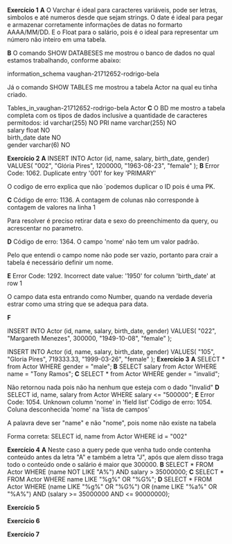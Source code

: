 **Exercício 1**
**A**
O Varchar é ideal para caracteres variáveis, pode ser letras, simbolos e até numeros desde que sejam strings.
O date é ideal para pegar e armazenar corretamente informações de datas no formarto AAAA/MM/DD.
E o Float para o salário, pois é o ideal para representar um número não inteiro em uma tabela.

**B**
O comando SHOW DATABESES me mostrou o banco de dados no qual estamos trabalhando, conforme abaixo:

information_schema
vaughan-21712652-rodrigo-bela

Já o comando SHOW TABLES me mostrou a tabela Actor na qual eu tinha criado.

Tables_in_vaughan-21712652-rodrigo-bela
Actor
**C**
O BD me mostro a tabela completa com os tipos de dados inclusive a quantidade de caracteres permitodos:
id	varchar(255)	NO	PRI	
name	varchar(255)	NO		
salary	float	NO		
birth_date	date	NO		
gender	varchar(6)	NO		

**Exercício 2**
**A**
INSERT INTO Actor (id, name, salary, birth_date, gender)
VALUES(
  "002", 
  "Glória Pires",
  1200000,
  "1963-08-23", 
  "female"
);
**B**
Error Code: 1062. Duplicate entry '001' for key 'PRIMARY'

O codigo de erro explica que não ´podemos duplicar o ID pois é uma PK.

**C**
Código de erro: 1136. A contagem de colunas não corresponde à contagem de valores na linha 1

Para resolver é preciso retirar data e sexo do preenchimento da query, ou acrescentar no parametro.

**D**
Código de erro: 1364. O campo 'nome' não tem um valor padrão.

Pelo que entendi o campo nome não pode ser vazio, portanto para crair a tabela é necessário definir um nome.

**E**
Error Code: 1292. Incorrect date value: '1950' for column 'birth_date' at row 1

O campo data esta entrando como Number, quando na verdade deveria estrar como uma string que se adequa para data.

**F**

INSERT INTO Actor (id, name, salary, birth_date, gender)
VALUES(
  "022", 
  "Margareth Menezes",
  300000,
  "1949-10-08", 
  "female"
);

INSERT INTO Actor (id, name, salary, birth_date, gender)
VALUES(
  "105", 
  "Gloria Pires",
  719333.33,
  "1999-03-26", 
  "female"
);
**Exercício 3**
**A**
SELECT * from Actor WHERE gender = "male";
**B**
SELECT salary from Actor WHERE name = "Tony Ramos";
**C**
SELECT * from Actor WHERE gender = "invalid";

Não retornou nada pois não ha nenhum que esteja com o dado "Invalid"
**D**
SELECT id, name, salary from Actor WHERE salary <= "500000";
**E**
Error Code: 1054. Unknown column 'nome' in 'field list'
Código de erro: 1054. Coluna desconhecida 'nome' na 'lista de campos'

A palavra deve ser "name" e não "nome", pois nome não existe na tabela

Forma correta: SELECT id, name from Actor WHERE id = "002"

**Exercício 4**
**A**
Neste caso a query pede que venha tudo onde contenha conteúdo antes da letra "A" e também a letra "J", após que alem disso
traga todo o conteúdo onde o salário é maior que 300000.
**B**
SELECT * FROM Actor
WHERE (name NOT LIKE "A%") AND salary > 35000000;
**C**
SELECT * FROM Actor
WHERE name LIKE "%g%" OR "%G%";
**D**
SELECT * FROM Actor
WHERE (name LIKE "%g%" OR "%G%") OR (name LIKE "%a%" OR "%A%") AND (salary >= 35000000 AND <= 90000000);

**Exercício 5**

**Exercício 6**

**Exercício 7**
